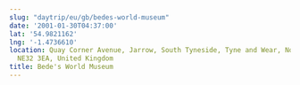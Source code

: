 ```yaml
---
slug: "daytrip/eu/gb/bedes-world-museum"
date: '2001-01-30T04:37:00'
lat: '54.9821162'
lng: '-1.4736610'
location: Quay Corner Avenue, Jarrow, South Tyneside, Tyne and Wear, North East, England,
  NE32 3EA, United Kingdom
title: Bede's World Museum
---
```



